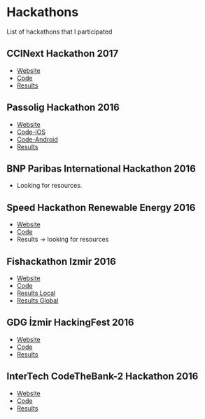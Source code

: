 # Hackathons
List of hackathons that I participated

## CCINext Hackathon 2017
- [Website](https://ccihackathon.splashthat.com/)
- [Code](https://github.com/team-orca/CCINext-Hackathon)
- [Results](https://onedio.com/haber/coca-cola-icecek-in-genc-fikirlerle-bulusacagi-hackathon-gunleri-basladi-759664)

## Passolig Hackathon 2016
- [Website](https://passolighackathon.splashthat.com/)
- [Code-iOS](https://github.com/team-orca/Passolig-Hackathon-iOS)
- [Code-Android](https://github.com/team-orca/Passolig-Hackathon-Android)
- [Results](https://twitter.com/STAGECoPlatform/status/810583820743352321)

## BNP Paribas International Hackathon 2016
- Looking for resources.

## Speed Hackathon Renewable Energy 2016
- [Website](https://www.hackevents.co/hackathon/turkey/izmir/1629-speed-hackathon-renewable-energy-2016)
- [Code](https://github.com/team-orca/Speed-Hackathon-Renewable-Energy-2016)
- Results -> looking for resources

## Fishackathon Izmir 2016
- [Website](http://www.yazilimgunleri.com/hackathon-etkinlikleri/fishackathon-izmir-2016/)
- [Code](https://github.com/team-orca/Selfiesh)
- [Results Local](http://www.dokuzeylulgazetesi.com/haber/denizlerin-gelecegi-icin-kod-yazdilar-31086.html)
- [Results Global](https://www.facebook.com/usdos.turkey/photos/a.129039224015.108199.113422634015/10153736447224016/?type=3&theater)

## GDG İzmir HackingFest 2016

- [Website](https://www.facebook.com/events/608654209290741/)
- [Code](https://github.com/team-orca/GDG-Izmir-HackingFest)
- [Results](https://twitter.com/IzmirGDG/status/730666344723582976)

## InterTech CodeTheBank-2 Hackathon 2016

- [Website](http://www.intertech.com.tr/tr/CodeTheBank.aspx)
- [Code](https://github.com/team-orca/CodeTheBank-2-Hackathon)
- [Results](https://twitter.com/intertechIT/status/716903192240500736)
